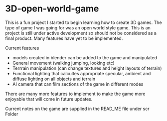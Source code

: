 # 3D-open-world-game

This is a fun project I started to begin learning how to create 3D games. The type of game I was going for was an open world style game. 
This is an project is still under active development so should not be considered as a final product. Many features have yet to be 
implemented.

Current features
- models created in blender can be added to the game and manipulated
- General movement (walking jumping, looking etc)
- Terrrain manipulation (can change textures and height layouts of terrain)
- Functional lighting that calcultes appropriate specular, ambient and diffuse lighting on all objects and terrain
- AI camera that can film sections of the game in different modes

There are many more features to implement to make the game more enjoyable that will come in future updates.

Current notes on the game are supplied in the READ_ME file under scr Folder  


